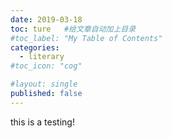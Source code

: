 ```yaml
---
date: 2019-03-18
toc: ture   #给文章自动加上目录
#toc_label: "My Table of Contents"
categories:
  - literary
#toc_icon: "cog"

#layout: single
published: false
---
```

this is a testing!
